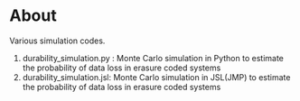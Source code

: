 # About
Various simulation codes.

1. durability_simulation.py : Monte Carlo simulation in Python to estimate the probability of data loss in erasure coded systems
1. durability_simulation.jsl: Monte Carlo simulation in JSL(JMP) to estimate the probability of data loss in erasure coded systems
